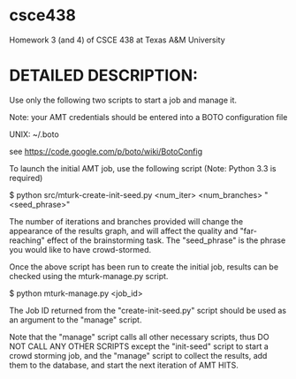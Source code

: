 csce438
=======

Homework 3 (and 4) of CSCE 438 at Texas A&amp;M University


DETAILED DESCRIPTION:
=====================
Use only the following two scripts to start a job and manage it.

Note: your AMT credentials should be entered into a BOTO configuration file

   UNIX: ~/.boto

   see https://code.google.com/p/boto/wiki/BotoConfig

To launch the initial AMT job, use the following script (Note: Python 3.3 is required)

   $ python src/mturk-create-init-seed.py <num_iter> <num_branches> "<seed_phrase>"

The number of iterations and branches provided will change the appearance of the results graph, and will affect the quality and "far-reaching" effect of the brainstorming task.  The "seed_phrase" is the phrase you would like to have crowd-stormed.

Once the above script has been run to create the initial job, results can be checked using the mturk-manage.py script.

   $ python mturk-manage.py <job_id>

The Job ID returned from the "create-init-seed.py" script should be used as an argument to the "manage" script.  

Note that the "manage" script calls all other necessary scripts, thus DO NOT CALL ANY OTHER SCRIPTS except the "init-seed" script to start a crowd storming job, and the "manage" script to collect the 
results, add them to the database, and start the next iteration of AMT HITS.


